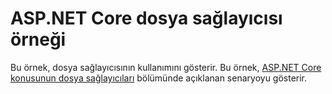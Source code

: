 # <a name="aspnet-core-file-provider-sample"></a>ASP.NET Core dosya sağlayıcısı örneği

Bu örnek, dosya sağlayıcısının kullanımını gösterir. Bu örnek, [ASP.NET Core konusunun dosya sağlayıcıları](https://docs.microsoft.com/aspnet/core/fundamentals/file-providers) bölümünde açıklanan senaryoyu gösterir.
